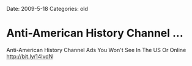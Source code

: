 Date: 2009-5-18
Categories: old

# Anti-American History Channel ...

Anti-American History Channel Ads You Won't See In The US Or Online <a href="http://bit.ly/14lvdN" rel="nofollow">http://bit.ly/14lvdN</a>
